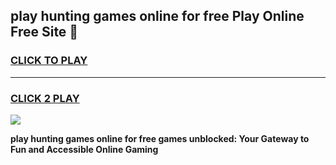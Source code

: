 
## play hunting games online for free Play Online Free Site 👋
<h3>
<a href="https://download.freeplayer.one?title=play_hunting_games_online_for_free&ref=21F">CLICK TO PLAY</a></h3>
<hr>

<h3>
<a href="https://download.freeplayer.one?title=play_hunting_games_online_for_free&ref=21F">CLICK 2 PLAY</a>
  
</h3>

<a href="https://download.freeplayer.one?title=play_hunting_games_online_for_free&ref=21F"><img src="https://cdnb.artstation.com/p/assets/images/images/032/539/853/original/anto-thomas-button-gif.gif"></a>


**play hunting games online for free games unblocked: Your Gateway to Fun and Accessible Online Gaming**
